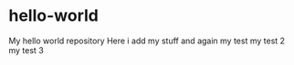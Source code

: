 # hello-world
My hello world repository
 Here i add my stuff
 and again
 my test
my test 2
my test 3
